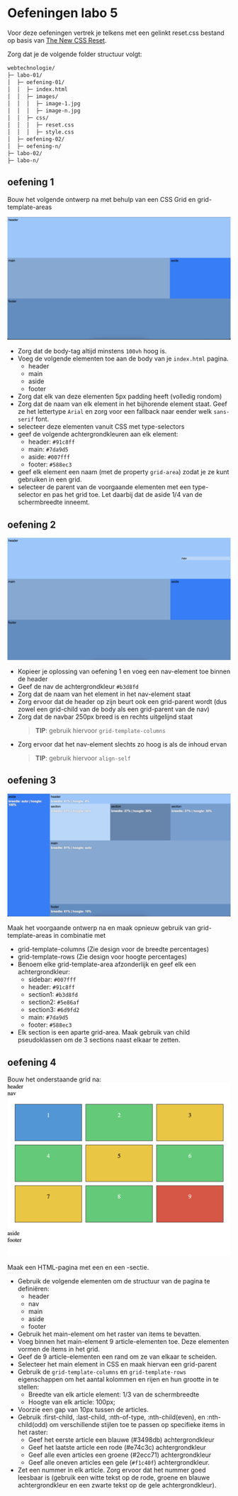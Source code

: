 # Oefeningen labo 5


Voor deze oefeningen vertrek je telkens met een gelinkt reset.css bestand op basis van [The New CSS Reset](https://elad2412.github.io/the-new-css-reset/).

Zorg dat je de volgende folder structuur volgt:

```
webtechnologie/
├─ labo-01/
│  ├─ oefening-01/
│  │  ├─ index.html
│  │  ├─ images/
│  │  │  ├─ image-1.jpg 
│  │  │  ├─ image-n.jpg 
│  │  ├─ css/
│  │  │  ├─ reset.css
│  │  │  ├─ style.css
│  ├─ oefening-02/
│  ├─ oefening-n/
├─ labo-02/
├─ labo-n/      
```

## oefening 1

Bouw het volgende ontwerp na met behulp van een CSS Grid en grid-template-areas

![Oefening 1](oef-1.png)

* Zorg dat de body-tag altijd minstens `100vh` hoog is.
* Voeg de volgende elementen toe aan de body van je `index.html` pagina.
  * header
  * main
  * aside
  * footer
* Zorg dat elk van deze elementen 5px padding heeft (volledig rondom) 
* Zorg dat de naam van elk element in het bijhorende element staat. Geef ze het lettertype `Arial` en zorg voor een fallback naar eender welk `sans-serif` font.
* selecteer deze elementen vanuit CSS met type-selectors
* geef de volgende achtergrondkleuren aan elk element: 
  * header: `#91c8ff`
  * main: `#7da9d5`
  * aside: `#007fff`
  * footer: `#588ec3`
* geef elk element een naam (met de property `grid-area`) zodat je ze kunt gebruiken in een grid.
* selecteer de parent van de voorgaande elementen met een type-selector en pas het grid toe. Let daarbij dat de aside 1/4 van de schermbreedte inneemt.

## oefening 2

![Oefening 2](oef-2.png)

* Kopieer je oplossing van oefening 1 en voeg een nav-element toe binnen de header
* Geef de nav de achtergrondkleur `#b3d8fd`
* Zorg dat de naam van het element in het nav-element staat
* Zorg ervoor dat de header op zijn beurt ook een grid-parent wordt (dus zowel een grid-child van de body als een grid-parent van de nav)
* Zorg dat de navbar 250px breed is en rechts uitgelijnd staat
  > **TIP**: gebruik hiervoor `grid-template-columns`
* Zorg ervoor dat het nav-element slechts zo hoog is als de inhoud ervan
  > **TIP**: gebruik hiervoor `align-self`

## oefening 3

![Oefening 3](oef-3.png)

Maak het voorgaande ontwerp na en maak opnieuw gebruik van grid-template-areas in combinatie met
* grid-template-columns (Zie design voor de breedte percentages) 
* grid-template-rows (Zie design voor hoogte percentages)
* Benoem elke grid-template-area afzonderlijk en geef elk een achtergrondkleur:
  * sidebar: `#007fff`
  * header: `#91c8ff`
  * section1: `#b3d8fd` 
  * section2: `#5e86af` 
  * section3: `#6d9fd2` 
  * main: `#7da9d5`
  * footer: `#588ec3`
* Elk section is een aparte grid-area. Maak gebruik van child pseudoklassen om de 3 sections naast elkaar te zetten.

## oefening 4

Bouw het onderstaande grid na:
![Oefening 4](oef-4.png)

Maak een HTML-pagina met een <head> en een <body>-sectie.
* Gebruik de volgende elementen om de structuur van de pagina te definiëren:
  * header
  * nav
  * main
  * aside 
  * footer
* Gebruik het main-element om het raster van items te bevatten.
* Voeg binnen het main-element 9 article-elementen toe. Deze elementen vormen de items in het grid.
* Geef de 9 article-elementen een rand om ze van elkaar te scheiden.
* Selecteer het main element in CSS en maak hiervan een grid-parent
* Gebruik de `grid-template-columns` en `grid-template-rows` eigenschappen om het aantal kolommen en rijen en hun grootte in te stellen:
  * Breedte van elk article element: 1/3 van de schermbreedte 
  * Hoogte van elk article: 100px;
* Voorzie een gap van 10px tussen de articles.
* Gebruik :first-child, :last-child, :nth-of-type, :nth-child(even), en :nth- child(odd) om verschillende stijlen toe te passen op specifieke items in het raster:
  * Geef het eerste article een blauwe (#3498db) achtergrondkleur
  * Geef het laatste article een rode (#e74c3c) achtergrondkleur
  * Geef alle even articles een groene (#2ecc71) achtergrondkleur
  * Geef alle oneven articles een gele (`#f1c40f`) achtergrondkleur.
* Zet een nummer in elk article. Zorg ervoor dat het nummer goed leesbaar is (gebruik een witte tekst op de rode, groene en blauwe achtergrondkleur en een zwarte tekst op de gele achtergrondkleur).
